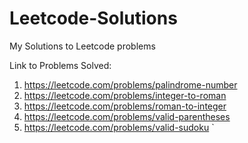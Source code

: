 # Leetcode-Solutions
My Solutions to Leetcode problems

Link to Problems Solved:

1) https://leetcode.com/problems/palindrome-number
2) https://leetcode.com/problems/integer-to-roman
3) https://leetcode.com/problems/roman-to-integer
4) https://leetcode.com/problems/valid-parentheses
5) https://leetcode.com/problems/valid-sudoku
`
